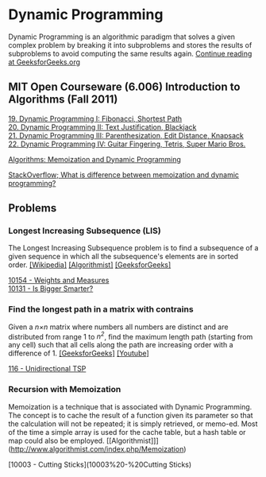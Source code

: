 # Dynamic Programming

Dynamic Programming is an algorithmic paradigm that solves a given complex problem 
by breaking it into subproblems and stores the results of subproblems to avoid computing 
the same results again. [Continue reading at GeeksforGeeks.org](http://www.geeksforgeeks.org/dynamic-programming-set-1/)


## MIT Open Courseware (6.006) Introduction to Algorithms (Fall 2011)

[19. Dynamic Programming I: Fibonacci, Shortest Path](https://www.youtube.com/watch?v=OQ5jsbhAv_M)  
[20. Dynamic Programming II: Text Justification, Blackjack](https://www.youtube.com/watch?v=ENyox7kNKeY)  
[21. Dynamic Programming III: Parenthesization, Edit Distance, Knapsack](https://www.youtube.com/watch?v=ocZMDMZwhCY)  
[22. Dynamic Programming IV: Guitar Fingering, Tetris, Super Mario Bros.](https://www.youtube.com/watch?v=tp4_UXaVyx8)  



[Algorithms: Memoization and Dynamic Programming](https://www.youtube.com/watch?v=P8Xa2BitN3I)  



[StackOverflow; What is difference between memoization and dynamic programming?](http://stackoverflow.com/questions/6184869/what-is-difference-between-memoization-and-dynamic-programming)

## Problems

### Longest Increasing Subsequence (LIS)

The Longest Increasing Subsequence problem is to find a subsequence of a given sequence 
in which all the subsequence's elements are in sorted order.
[\[Wikipedia\]](https://en.wikipedia.org/wiki/Longest_increasing_subsequence)
[\[Algorithmist\]](http://www.algorithmist.com/index.php/Longest_Increasing_Subsequence)
[\[GeeksforGeeks\]](http://www.geeksforgeeks.org/dynamic-programming-set-3-longest-increasing-subsequence/)  

[10154 - Weights and Measures](10154%20-%20Weights%20and%20Measures)  
[10131 - Is Bigger Smarter?](10131%20-%20Is%20Bigger%20Smarter%3F)  


### Find the longest path in a matrix with contrains

Given a *n×n* matrix where numbers all numbers are distinct and are distributed from range 1 to *n<sup>2</sup>*, 
find the maximum length path (starting from any cell) such that all cells along the path are 
increasing order with a difference of 1.
[\[GeeksforGeeks\]](http://www.geeksforgeeks.org/find-the-longest-path-in-a-matrix-with-given-constraints/)
[\[Youtube\]](https://www.youtube.com/watch?v=lBRtnuxg-gU)  

[116 - Unidirectional TSP](116%20-%20Unidirectional%20TSP)


### Recursion with Memoization

Memoization is a technique that is associated with Dynamic Programming. The concept is to cache the result 
of a function given its parameter so that the calculation will not be repeated; it is simply retrieved, 
or memo-ed. Most of the time a simple array is used for the cache table, but a hash table or map 
could also be employed. [\[Algorithmist\]]](http://www.algorithmist.com/index.php/Memoization)  

[10003 - Cutting Sticks](10003%20-%20Cutting Sticks) 
